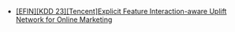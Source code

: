 - [[EFIN][KDD 23][Tencent]Explicit Feature Interaction-aware Uplift Network for Online Marketing](https://arxiv.org/abs/2306.00315)
